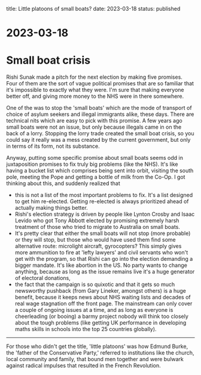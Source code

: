 title: Little platoons of small boats?
date: 2023-03-18
status: published

# 2023-03-18

# Small boat crisis
Rishi Sunak made a pitch for the next election by making five promises.
Four of them are the sort of vague political promises that are so 
familiar that it's impossible to exactly what they were. I'm sure that making everyone better off, and giving more money to the NHS were in there somewhere.

One of the was to stop the 'small boats' which are the mode of transport of choice of asylum seekers and illegal immigrants alike, these days.
There are technical nits which are easy to pick with this promise.
A few years ago small boats were not an issue, but only because illegals came in on the back of a lorry. Stopping the lorry trade created the small boat crisis, so you could say it 
really was a mess created by the current government, but only in terms of its form, not its substance.

Anyway, putting some specific promise about small boats seems odd in juxtaposition promises to fix truly big problems (like the NHS). It's like having a bucket list which comprises being sent into orbit, visiting the south pole, meeting the Pope and getting a bottle of milk from the Co-Op. I got thinking about this, and suddenly realized that 

- this is not a list of the most important problems to fix. It's a list designed to get him re-elected. Getting re-elected is always prioritized ahead of actually making things better.
- Rishi's election strategy is driven by people like  Lynton Crosby and Isaac Levido who got Tony Abbott elected by promising extremely harsh treatment of those who tried to migrate to Australia on small boats. 
- It's pretty clear that either the small boats will not stop (more probable) or they will stop, but those who would have used them find some alternative route: microlight aircraft, gyrocopters? This simply gives more ammunition to fire at 'lefty lawyers' and civil servants who won't get with the program, so that Rishi can go into the election demanding a bigger mandate. It's like abortion in the US. No party wants to change anything, because as long as the issue remains live it's a huge generator of electoral donations,
- the fact that the campaign is so quixotic and that it gets so much newsworthy pushback (from Gary Lineker, amongst others) is a huge benefit, because it keeps news about NHS waiting lists and decades of real wage stagnation off the front page. The mainstream can only cover a couple of ongoing issues at a time, and as long as everyone is cheerleading (or booing) a barmy project nobody will think too closely about the tough problems (like getting UK  performance in developing  maths skills in schools into the top 25 countries globally).

---
For those who didn't get the title, 'little platoons' was how Edmund Burke, the 'father of the Conservative Party,' referred to institutions like the church, local community and family, that bound men together and were bulwark against radical impulses that resulted in the French Revolution.
